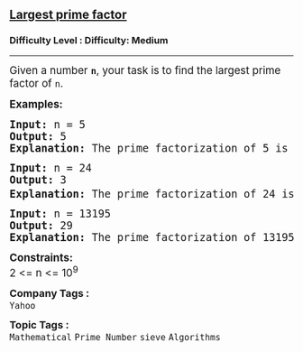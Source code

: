 <h2><a href="https://www.geeksforgeeks.org/problems/largest-prime-factor2601/1">Largest prime factor</a></h2><h3>Difficulty Level : Difficulty: Medium</h3><hr><div class="problems_problem_content__Xm_eO"><p><span style="font-size: 14pt;">Given a number <strong><code>n</code></strong>, your task is to find the largest prime factor of <code>n</code>.</span></p>
<p><span style="font-size: 14pt;"><strong>Examples:</strong></span></p>
<pre><span style="font-size: 14pt;"><strong>Input: </strong>n = 5
<strong>Output: </strong>5
<strong>Explanation: </strong>The prime factorization of 5 is just 5. Therefore, the largest prime factor is 5.</span></pre>
<pre><span style="font-size: 14pt;"><strong>Input: </strong>n = 24
<strong>Output: </strong>3
<strong>Explanation: </strong>The prime factorization of 24 is <span class="katex"><span class="katex-mathml">2<sup>3</sup>×3</span></span>. Among the prime factors (2, 3), the largest is 3.</span></pre>
<pre><span style="font-size: 14pt;"><strong>Input: </strong>n = 13195
<strong>Output: </strong>29
<strong>Explanation: </strong>The prime factorization of 13195 is <span class="katex"><span class="katex-mathml">5×7×13×29</span></span>. The largest prime factor is 29.</span></pre>
<p><span style="font-size: 14pt;"><strong>Constraints:</strong></span><br><span style="font-size: 14pt;">2 &lt;= n &lt;= 10<sup>9</sup></span></p></div><p><span style=font-size:18px><strong>Company Tags : </strong><br><code>Yahoo</code>&nbsp;<br><p><span style=font-size:18px><strong>Topic Tags : </strong><br><code>Mathematical</code>&nbsp;<code>Prime Number</code>&nbsp;<code>sieve</code>&nbsp;<code>Algorithms</code>&nbsp;